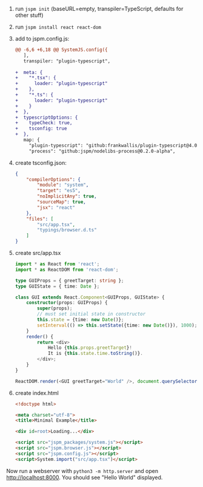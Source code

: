 1. run `jspm init` (baseURL=empty, transpiler=TypeScript, defaults for other stuff)
2. run `jspm install react react-dom`
3. add to jspm.config.js:

	```diff
	@@ -6,6 +6,18 @@ SystemJS.config({
	   ],
	   transpiler: "plugin-typescript",
	 
	+  meta: {
	+    "*.tsx": {
	+      loader: "plugin-typescript"
	+    },
	+    "*.ts": {
	+      loader: "plugin-typescript"
	+    }
	+  },
	+  typescriptOptions: {
	+    typeCheck: true,
	+    tsconfig: true
	+  },
	   map: {
		 "plugin-typescript": "github:frankwallis/plugin-typescript@4.0.1",
		 "process": "github:jspm/nodelibs-process@0.2.0-alpha",
	```
4. create tsconfig.json:

	```json
	{
		"compilerOptions": {
			"module": "system",
			"target": "es5",
			"noImplicitAny": true,
			"sourceMap": true,
			"jsx": "react"
		},
		"files": [
			"src/app.tsx",
			"typings/browser.d.ts"
		]
	}
	```
5. create src/app.tsx
	```typescript
	import * as React from 'react';
	import * as ReactDOM from 'react-dom';

	type GUIProps = { greetTarget: string };
	type GUIState = { time: Date };

	class GUI extends React.Component<GUIProps, GUIState> {
		constructor(props: GUIProps) {
			super(props);
			// must set initial state in constructor
			this.state = {time: new Date()};
			setInterval(() => this.setState({time: new Date()}), 1000);
		}
		render() {
			return <div>
				Hello {this.props.greetTarget}!
				It is {this.state.time.toString()}.
			</div>;
		}
	}

	ReactDOM.render(<GUI greetTarget="World" />, document.querySelector("#root"));
	```
6. create index.html
	```html
	<!doctype html>

	<meta charset="utf-8">
	<title>Minimal Example</title>

	<div id=root>Loading...</div>

	<script src="jspm_packages/system.js"></script>
	<script src="jspm.browser.js"></script>
	<script src="jspm.config.js"></script>
	<script>System.import("src/app.tsx")</script>
	```

Now run a webserver with `python3 -m http.server` and open <http://localhost:8000>. You should see "Hello World" displayed.
